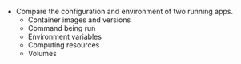 * Compare the configuration and environment of two running apps.
  * Container images and versions
  * Command being run
  * Environment variables
  * Computing resources
  * Volumes
